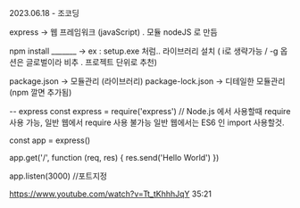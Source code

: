 2023.06.18 - 조코딩

express -> 웹 프레임워크 (javaScript) . 모듈
nodeJS 로 만듬

npm install _______ -> ex : setup.exe 처럼.. 라이브러리 설치 
( i로 생략가능 / -g 옵션은 글로벌이라 비추 . 프로젝트 단위로 추천)


package.json -> 모듈관리 (라이브러리)
package-lock.json -> 디테일한 모듈관리 (npm 깔면 추가됨)


-- express 
const express = require('express')
// Node.js 에서 사용할때 require 사용 가능, 일반 웹에서 require 사용 불가능
일반 웹에서는 ES6 인 import 사용할것.

const app = express()

app.get('/', function (req, res) {
  res.send('Hello World')
})

app.listen(3000)  //포트지정

https://www.youtube.com/watch?v=Tt_tKhhhJqY
35:21